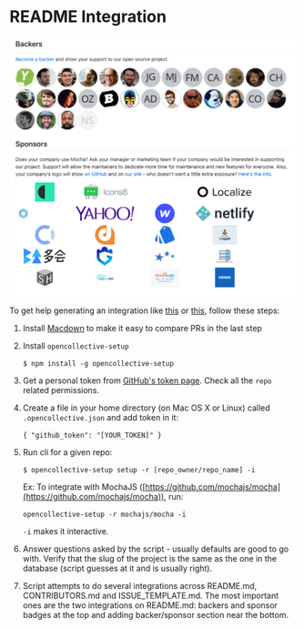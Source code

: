 # README Integration

![](<../../.gitbook/assets/Screen Shot 2019-01-24 at 6.28.10 PM.png>)

To get help generating an integration like [this](https://github.com/mochajs/mocha#backers) or [this](https://github.com/babel/babel#sponsors), follow these steps:

1. Install [Macdown](https://macdown.uranusjr.com/) to make it easy to compare PRs in the last step
2.  Install `opencollective-setup`

    ```
    $ npm install -g opencollective-setup
    ```
3. Get a personal token from [GitHub's token page](https://github.com/settings/tokens). Check all the `repo` related permissions.
4.  Create a file in your home directory (on Mac OS X or Linux) called `.opencollective.json` and add token in it:

    ```
    { "github_token": "[YOUR_TOKEN]" }
    ```
5.  Run cli for a given repo:

    ```
    $ opencollective-setup setup -r [repo_owner/repo_name] -i
    ```

    Ex: To integrate with MochaJS ([https://github.com/mochajs/mocha](https://github.com/mochajs/mocha)), run:

    ```
    opencollective-setup -r mochajs/mocha -i
    ```

    `-i` makes it interactive.
6. Answer questions asked by the script - usually defaults are good to go with. Verify that the slug of the project is the same as the one in the database (script guesses at it and is usually right).
7. Script attempts to do several integrations across README.md, CONTRIBUTORS.md and ISSUE\_TEMPLATE.md. The most important ones are the two integrations on README.md: backers and sponsor badges at the top and adding backer/sponsor section near the bottom.
